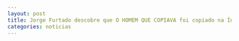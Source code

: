 ```yaml
---
layout: post
title: Jorge Furtado descobre que O HOMEM QUE COPIAVA foi copiado na Índia
categories: noticias
---
```

